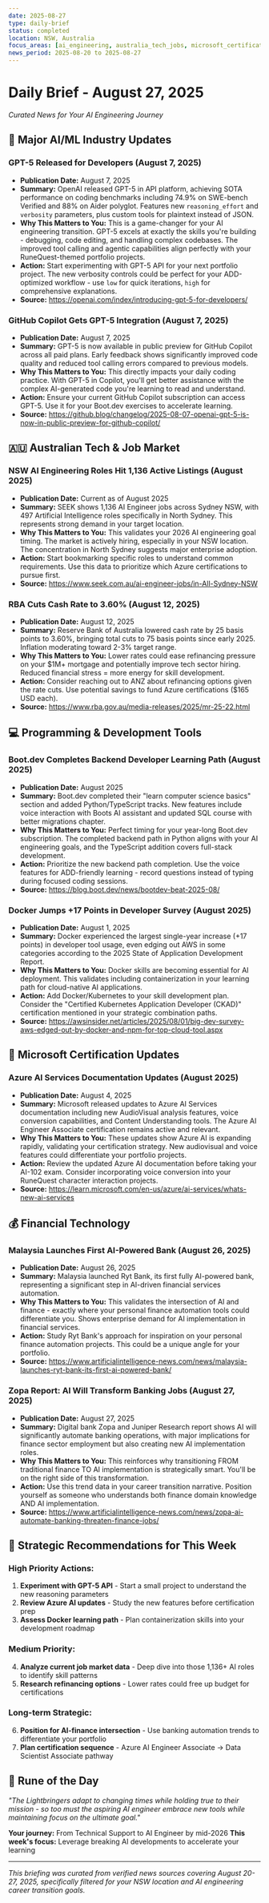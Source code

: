 ```yaml
---
date: 2025-08-27
type: daily-brief
status: completed
location: NSW, Australia
focus_areas: [ai_engineering, australia_tech_jobs, microsoft_certifications, programming, financial_tech]
news_period: 2025-08-20 to 2025-08-27
---
```


# Daily Brief - August 27, 2025

*Curated News for Your AI Engineering Journey*

## 🚀 Major AI/ML Industry Updates

### **GPT-5 Released for Developers (August 7, 2025)**
- **Publication Date:** August 7, 2025
- **Summary:** OpenAI released GPT-5 in API platform, achieving SOTA performance on coding benchmarks including 74.9% on SWE-bench Verified and 88% on Aider polyglot. Features new `reasoning_effort` and `verbosity` parameters, plus custom tools for plaintext instead of JSON.
- **Why This Matters to You:** This is a game-changer for your AI engineering transition. GPT-5 excels at exactly the skills you're building - debugging, code editing, and handling complex codebases. The improved tool calling and agentic capabilities align perfectly with your RuneQuest-themed portfolio projects.
- **Action:** Start experimenting with GPT-5 API for your next portfolio project. The new verbosity controls could be perfect for your ADD-optimized workflow - use `low` for quick iterations, `high` for comprehensive explanations.
- **Source:** https://openai.com/index/introducing-gpt-5-for-developers/

### **GitHub Copilot Gets GPT-5 Integration (August 7, 2025)**
- **Publication Date:** August 7, 2025  
- **Summary:** GPT-5 is now available in public preview for GitHub Copilot across all paid plans. Early feedback shows significantly improved code quality and reduced tool calling errors compared to previous models.
- **Why This Matters to You:** This directly impacts your daily coding practice. With GPT-5 in Copilot, you'll get better assistance with the complex AI-generated code you're learning to read and understand.
- **Action:** Ensure your current GitHub Copilot subscription can access GPT-5. Use it for your Boot.dev exercises to accelerate learning.
- **Source:** https://github.blog/changelog/2025-08-07-openai-gpt-5-is-now-in-public-preview-for-github-copilot/

## 🇦🇺 Australian Tech & Job Market

### **NSW AI Engineering Roles Hit 1,136 Active Listings (August 2025)**
- **Publication Date:** Current as of August 2025
- **Summary:** SEEK shows 1,136 AI Engineer jobs across Sydney NSW, with 497 Artificial Intelligence roles specifically in North Sydney. This represents strong demand in your target location.
- **Why This Matters to You:** This validates your 2026 AI engineering goal timing. The market is actively hiring, especially in your NSW location. The concentration in North Sydney suggests major enterprise adoption.
- **Action:** Start bookmarking specific roles to understand common requirements. Use this data to prioritize which Azure certifications to pursue first.
- **Source:** https://www.seek.com.au/ai-engineer-jobs/in-All-Sydney-NSW

### **RBA Cuts Cash Rate to 3.60% (August 12, 2025)**
- **Publication Date:** August 12, 2025
- **Summary:** Reserve Bank of Australia lowered cash rate by 25 basis points to 3.60%, bringing total cuts to 75 basis points since early 2025. Inflation moderating toward 2-3% target range.
- **Why This Matters to You:** Lower rates could ease refinancing pressure on your $1M+ mortgage and potentially improve tech sector hiring. Reduced financial stress = more energy for skill development.
- **Action:** Consider reaching out to ANZ about refinancing options given the rate cuts. Use potential savings to fund Azure certifications ($165 USD each).
- **Source:** https://www.rba.gov.au/media-releases/2025/mr-25-22.html

## 💻 Programming & Development Tools

### **Boot.dev Completes Backend Developer Learning Path (August 2025)**
- **Publication Date:** August 2025
- **Summary:** Boot.dev completed their "learn computer science basics" section and added Python/TypeScript tracks. New features include voice interaction with Boots AI assistant and updated SQL course with better migrations chapter.
- **Why This Matters to You:** Perfect timing for your year-long Boot.dev subscription. The completed backend path in Python aligns with your AI engineering goals, and the TypeScript addition covers full-stack development.
- **Action:** Prioritize the new backend path completion. Use the voice features for ADD-friendly learning - record questions instead of typing during focused coding sessions.
- **Source:** https://blog.boot.dev/news/bootdev-beat-2025-08/

### **Docker Jumps +17 Points in Developer Survey (August 2025)**
- **Publication Date:** August 1, 2025
- **Summary:** Docker experienced the largest single-year increase (+17 points) in developer tool usage, even edging out AWS in some categories according to the 2025 State of Application Development Report.
- **Why This Matters to You:** Docker skills are becoming essential for AI deployment. This validates including containerization in your learning path for cloud-native AI applications.
- **Action:** Add Docker/Kubernetes to your skill development plan. Consider the "Certified Kubernetes Application Developer (CKAD)" certification mentioned in your strategic combination paths.
- **Source:** https://awsinsider.net/articles/2025/08/01/big-dev-survey-aws-edged-out-by-docker-and-npm-for-top-cloud-tool.aspx

## 🏅 Microsoft Certification Updates

### **Azure AI Services Documentation Updates (August 2025)**
- **Publication Date:** August 4, 2025
- **Summary:** Microsoft released updates to Azure AI Services documentation including new AudioVisual analysis features, voice conversion capabilities, and Content Understanding tools. The Azure AI Engineer Associate certification remains active and relevant.
- **Why This Matters to You:** These updates show Azure AI is expanding rapidly, validating your certification strategy. New audiovisual and voice features could differentiate your portfolio projects.
- **Action:** Review the updated Azure AI documentation before taking your AI-102 exam. Consider incorporating voice conversion into your RuneQuest character interaction projects.
- **Source:** https://learn.microsoft.com/en-us/azure/ai-services/whats-new-ai-services

## 💰 Financial Technology

### **Malaysia Launches First AI-Powered Bank (August 26, 2025)**
- **Publication Date:** August 26, 2025
- **Summary:** Malaysia launched Ryt Bank, its first fully AI-powered bank, representing a significant step in AI-driven financial services automation.
- **Why This Matters to You:** This validates the intersection of AI and finance - exactly where your personal finance automation tools could differentiate you. Shows enterprise demand for AI implementation in financial services.
- **Action:** Study Ryt Bank's approach for inspiration on your personal finance automation projects. This could be a unique angle for your portfolio.
- **Source:** https://www.artificialintelligence-news.com/news/malaysia-launches-ryt-bank-its-first-ai-powered-bank/

### **Zopa Report: AI Will Transform Banking Jobs (August 27, 2025)**
- **Publication Date:** August 27, 2025
- **Summary:** Digital bank Zopa and Juniper Research report shows AI will significantly automate banking operations, with major implications for finance sector employment but also creating new AI implementation roles.
- **Why This Matters to You:** This reinforces why transitioning FROM traditional finance TO AI implementation is strategically smart. You'll be on the right side of this transformation.
- **Action:** Use this trend data in your career transition narrative. Position yourself as someone who understands both finance domain knowledge AND AI implementation.
- **Source:** https://www.artificialintelligence-news.com/news/zopa-ai-automate-banking-threaten-finance-jobs/

## 🎯 Strategic Recommendations for This Week

### High Priority Actions:
1. **Experiment with GPT-5 API** - Start a small project to understand the new reasoning parameters
2. **Review Azure AI updates** - Study the new features before certification prep
3. **Assess Docker learning path** - Plan containerization skills into your development roadmap

### Medium Priority:
4. **Analyze current job market data** - Deep dive into those 1,136+ AI roles to identify skill patterns
5. **Research refinancing options** - Lower rates could free up budget for certifications

### Long-term Strategic:
6. **Position for AI-finance intersection** - Use banking automation trends to differentiate your portfolio
7. **Plan certification sequence** - Azure AI Engineer Associate → Data Scientist Associate pathway

## 🗿 Rune of the Day

*"The Lightbringers adapt to changing times while holding true to their mission - so too must the aspiring AI engineer embrace new tools while maintaining focus on the ultimate goal."*

**Your journey:** From Technical Support to AI Engineer by mid-2026
**This week's focus:** Leverage breaking AI developments to accelerate your learning

---

*This briefing was curated from verified news sources covering August 20-27, 2025, specifically filtered for your NSW location and AI engineering career transition goals.*
